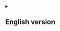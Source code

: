 <details>
  <summary><h2>English version</h2></summary>

  ### ℹ️ About
  This application uses OpenCV and Mediapipe to catch the movements of the user, and then, translate it's hand signs from Libras to portuguese using a Neural Network.

   ### ⚠️ Requirements
   - python 3.10

   <details>
     <summary><h3>
       ℹ️ How to install the project?
     </h3></summary>

```git install 'https://github.com/pedrocorrea2002/talia.git```


   </details>


   ### 📚 Libraries
   - tensorflow
   - keras
   - mediapipe
   - opencv-python
   - flask
   - flask-wtf
   - flask-login

   ### ℹ️ How to install the libraries?
   ```
      pip install library-name
   ```
</details>

